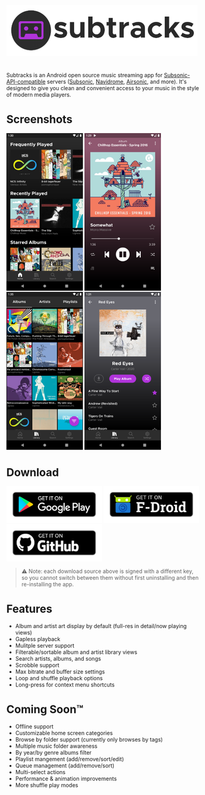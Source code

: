 <img src="assets/header.png" alt="subtracks logo" width="500"/>

# 
Subtracks is an Android open source music streaming app for [Subsonic-API-compatible](http://www.subsonic.org/pages/api.jsp) servers ([Subsonic](http://www.subsonic.org/pages/index.jsp), [Navidrome](https://www.navidrome.org/), [Airsonic](https://airsonic.github.io/), and more).  It's designed to give you clean and convenient access to your music in the style of modern media players.

# Screenshots
<p float="left">
  <img src="metadata/en-US/images/phoneScreenshots/01_home.png" alt="home" width="200"/>
  <img src="metadata/en-US/images/phoneScreenshots/02_now-playing.png" alt="now playing" width="200"/>
  <img src="metadata/en-US/images/phoneScreenshots/03_library-albums.png" alt="library albums" width="200"/>
  <img src="metadata/en-US/images/phoneScreenshots/04_album.png" alt="album view" width="200"/>
</p>

# Download
<p float="left">
  <a href="https://play.google.com/store/apps/details?id=com.subtracks"><img src="assets/google-play-badge.png" width="250"/></a>
  <a href="https://f-droid.org/en/packages/com.subtracks/"><img src="assets/f-droid-badge.png" width="250"></a>
  <a href="https://github.com/austinried/subtracks/releases/latest"><img src="assets/github-badge.png" width="250"/></a>
</p>

> :warning: Note: each download source above is signed with a different key, so you cannot switch between them without first uninstalling and then re-installing the app.

# Features
- Album and artist art display by default (full-res in detail/now playing views)
- Gapless playback
- Mulitple server support
- Filterable/sortable album and artist library views
- Search artists, albums, and songs
- Scrobble support
- Max bitrate and buffer size settings
- Loop and shuffle playback options
- Long-press for context menu shortcuts

# Coming Soon™
- Offline support
- Customizable home screen categories
- Browse by folder support (currently only browses by tags)
- Multiple music folder awareness
- By year/by genre albums filter
- Playlist mangement (add/remove/sort/edit)
- Queue management (add/remove/sort)
- Multi-select actions
- Performance & animation improvements
- More shuffle play modes
